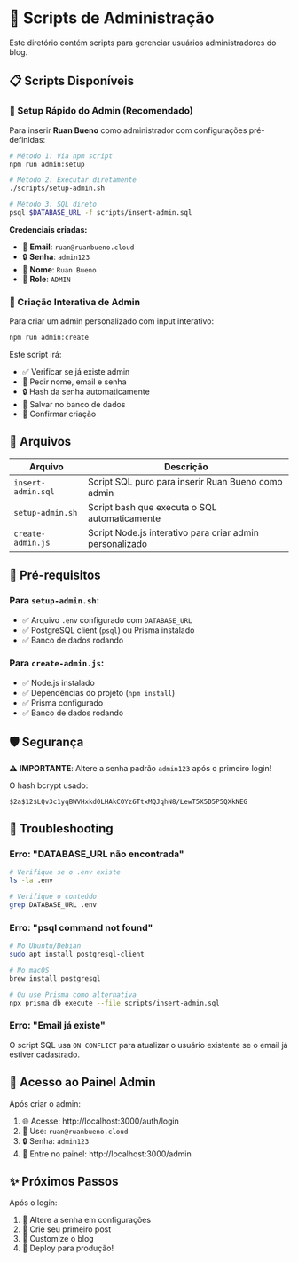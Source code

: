 # 🔧 Scripts de Administração

Este diretório contém scripts para gerenciar usuários administradores do blog.

## 📋 Scripts Disponíveis

### 🚀 Setup Rápido do Admin (Recomendado)

Para inserir **Ruan Bueno** como administrador com configurações pré-definidas:

```bash
# Método 1: Via npm script
npm run admin:setup

# Método 2: Executar diretamente
./scripts/setup-admin.sh

# Método 3: SQL direto
psql $DATABASE_URL -f scripts/insert-admin.sql
```

**Credenciais criadas:**
- 📧 **Email**: `ruan@ruanbueno.cloud`
- 🔒 **Senha**: `admin123`
- 👤 **Nome**: `Ruan Bueno`
- 🎯 **Role**: `ADMIN`

### 🎨 Criação Interativa de Admin

Para criar um admin personalizado com input interativo:

```bash
npm run admin:create
```

Este script irá:
- ✅ Verificar se já existe admin
- 📝 Pedir nome, email e senha
- 🔒 Hash da senha automaticamente
- 💾 Salvar no banco de dados
- 🎉 Confirmar criação

## 📁 Arquivos

| Arquivo | Descrição |
|---------|-----------|
| `insert-admin.sql` | Script SQL puro para inserir Ruan Bueno como admin |
| `setup-admin.sh` | Script bash que executa o SQL automaticamente |
| `create-admin.js` | Script Node.js interativo para criar admin personalizado |

## 🔧 Pré-requisitos

### Para `setup-admin.sh`:
- ✅ Arquivo `.env` configurado com `DATABASE_URL`
- ✅ PostgreSQL client (`psql`) ou Prisma instalado
- ✅ Banco de dados rodando

### Para `create-admin.js`:
- ✅ Node.js instalado
- ✅ Dependências do projeto (`npm install`)
- ✅ Prisma configurado
- ✅ Banco de dados rodando

## 🛡️ Segurança

⚠️ **IMPORTANTE**: Altere a senha padrão `admin123` após o primeiro login!

O hash bcrypt usado:
```
$2a$12$LQv3c1yqBWVHxkd0LHAkCOYz6TtxMQJqhN8/LewT5X5D5P5QXkNEG
```

## 🐛 Troubleshooting

### Erro: "DATABASE_URL não encontrada"
```bash
# Verifique se o .env existe
ls -la .env

# Verifique o conteúdo
grep DATABASE_URL .env
```

### Erro: "psql command not found"
```bash
# No Ubuntu/Debian
sudo apt install postgresql-client

# No macOS
brew install postgresql

# Ou use Prisma como alternativa
npx prisma db execute --file scripts/insert-admin.sql
```

### Erro: "Email já existe"
O script SQL usa `ON CONFLICT` para atualizar o usuário existente se o email já estiver cadastrado.

## 🎯 Acesso ao Painel Admin

Após criar o admin:

1. 🌐 Acesse: http://localhost:3000/auth/login
2. 📧 Use: `ruan@ruanbueno.cloud`
3. 🔒 Senha: `admin123`
4. 🎉 Entre no painel: http://localhost:3000/admin

## ✨ Próximos Passos

Após o login:
1. 🔄 Altere a senha em configurações
2. 📝 Crie seu primeiro post
3. 🎨 Customize o blog
4. 🚀 Deploy para produção! 